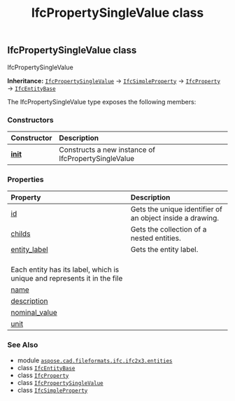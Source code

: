 ﻿---
title: IfcPropertySingleValue class
second_title: Aspose.CAD for Python via .NET API References
description: 
type: docs
weight: 4080
url: /python-net/aspose.cad.fileformats.ifc.ifc2x3.entities/ifcpropertysinglevalue/
is_root: false
---

## IfcPropertySingleValue class

IfcPropertySingleValue



**Inheritance:** [`IfcPropertySingleValue`](/cad/python-net/aspose.cad.fileformats.ifc.ifc2x3.entities/ifcpropertysinglevalue) → 
[`IfcSimpleProperty`](/cad/python-net/aspose.cad.fileformats.ifc.ifc2x3.entities/ifcsimpleproperty) → 
[`IfcProperty`](/cad/python-net/aspose.cad.fileformats.ifc.ifc2x3.entities/ifcproperty) → 
[`IfcEntityBase`](/cad/python-net/aspose.cad.fileformats.ifc/ifcentitybase)



The IfcPropertySingleValue type exposes the following members:

### Constructors
| Constructor | Description |
| :- | :- |
| [__init__](/cad/python-net/aspose.cad.fileformats.ifc.ifc2x3.entities/ifcpropertysinglevalue/__init__/#) | Constructs a new instance of IfcPropertySingleValue |


### Properties
| Property | Description |
| :- | :- |
| [id](/cad/python-net/aspose.cad.fileformats.ifc.ifc2x3.entities/ifcpropertysinglevalue/id) | Gets the unique identifier of an object inside a drawing. |
| [childs](/cad/python-net/aspose.cad.fileformats.ifc.ifc2x3.entities/ifcpropertysinglevalue/childs) | Gets the collection of a nested entities. |
| [entity_label](/cad/python-net/aspose.cad.fileformats.ifc.ifc2x3.entities/ifcpropertysinglevalue/entity_label) | Gets the entity label.<br/>Each entity has its label, which is unique and represents it in the file |
| [name](/cad/python-net/aspose.cad.fileformats.ifc.ifc2x3.entities/ifcpropertysinglevalue/name) |  |
| [description](/cad/python-net/aspose.cad.fileformats.ifc.ifc2x3.entities/ifcpropertysinglevalue/description) |  |
| [nominal_value](/cad/python-net/aspose.cad.fileformats.ifc.ifc2x3.entities/ifcpropertysinglevalue/nominal_value) |  |
| [unit](/cad/python-net/aspose.cad.fileformats.ifc.ifc2x3.entities/ifcpropertysinglevalue/unit) |  |



### See Also
* module [`aspose.cad.fileformats.ifc.ifc2x3.entities`](..)
* class [`IfcEntityBase`](/cad/python-net/aspose.cad.fileformats.ifc/ifcentitybase)
* class [`IfcProperty`](/cad/python-net/aspose.cad.fileformats.ifc.ifc2x3.entities/ifcproperty)
* class [`IfcPropertySingleValue`](/cad/python-net/aspose.cad.fileformats.ifc.ifc2x3.entities/ifcpropertysinglevalue)
* class [`IfcSimpleProperty`](/cad/python-net/aspose.cad.fileformats.ifc.ifc2x3.entities/ifcsimpleproperty)
